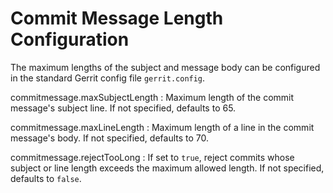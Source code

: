 Commit Message Length Configuration
===================================

The maximum lengths of the subject and message body can be
configured in the standard Gerrit config file `gerrit.config`.

commitmessage.maxSubjectLength
:	Maximum length of the commit message's subject line.  If
	not specified, defaults to 65.

commitmessage.maxLineLength
:	Maximum length of a line in the commit message's body.  If
	not specified, defaults to 70.

commitmessage.rejectTooLong
:	If set to `true`, reject commits whose subject or line
	length exceeds the maximum allowed length.  If not
	specified, defaults to `false`.
